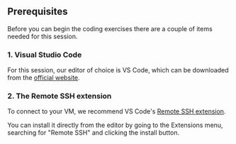 ## Prerequisites

Before you can begin the coding exercises there are a couple of items needed for this session.

### 1. Visual Studio Code

For this session, our editor of choice is VS Code, which can be downloaded from the [official website](https://code.visualstudio.com/Download).

### 2. The Remote SSH extension

To connect to your VM, we recommend VS Code's [Remote SSH extension](https://marketplace.visualstudio.com/items?itemName=ms-vscode-remote.remote-ssh).

You can install it directly from the editor by going to the Extensions menu, searching for "Remote SSH" and clicking the install button.

